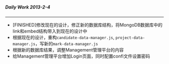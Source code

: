 ##### Daily Work 2013-2-4
***************************

+ [FINISHED]修改现在的设计，修正新的数据库结构，将MongoDB数据库中的link和embed结构带入到现在的设计中
+ 根据现在的设计，重构`candidate-data-manager.js`, `project-data-manager.js`，写新的`mark-data-manager.js`
+ 根据新的数据库结果，调整Management管理平台的内容
+ 给Management管理平台增加Login页面，同时配置confi文件设置密码


